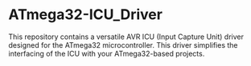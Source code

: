 # ATmega32-ICU_Driver
This repository contains a versatile AVR ICU (Input Capture Unit) driver designed for the ATmega32 microcontroller. This driver simplifies the interfacing of the ICU with your ATmega32-based projects.
